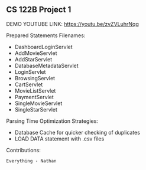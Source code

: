 ## CS 122B Project 1
DEMO YOUTUBE LINK: https://youtu.be/zvZVLuhrNqg


Prepared Statements Filenames:
- DashboardLoginServlet
- AddMovieServlet
- AddStarServlet
- DatabaseMetadataServlet
- LoginServlet
- BrowsingServlet
- CartServlet
- MovieListServlet
- PaymentServlet
- SingleMovieServlet
- SingleStarServlet

Parsing Time Optimization Strategies:
- Database Cache for quicker checking of duplicates
- LOAD DATA statement with .csv files

Contributions:

    Everything - Nathan
